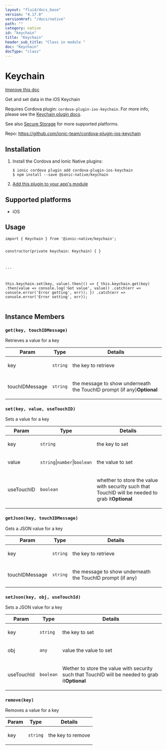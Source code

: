 ```yaml
---
layout: "fluid/docs_base"
version: "4.17.0"
versionHref: "/docs/native"
path: ""
category: native
id: "keychain"
title: "Keychain"
header_sub_title: "Class in module "
doc: "Keychain"
docType: "class"
---
```


<h1 class="api-title">Keychain</h1>

<a class="improve-v2-docs" href="http://github.com/ionic-team/ionic-native/edit/master/src/@ionic-native/plugins/keychain/index.ts#L1">
  Improve this doc
</a>







<p>Get and set data in the iOS Keychain</p>
<p>Requires Cordova plugin: <code>cordova-plugin-ios-keychain</code>. For more info, please see the <a href="https://github.com/ionic-team/cordova-plugin-ios-keychain">Keychain plugin docs</a>.</p>
<p>See also <a href="https://ionicframework.com/docs/native/secure-storage/">Secure Storage</a> for more supported platforms.</p>


<p>Repo:
  <a href="https://github.com/ionic-team/cordova-plugin-ios-keychain">
    https://github.com/ionic-team/cordova-plugin-ios-keychain
  </a>
</p>


<h2><a class="anchor" name="installation" href="#installation"></a>Installation</h2>
<ol class="installation">
  <li>Install the Cordova and Ionic Native plugins:<br>
    <pre><code class="nohighlight">$ ionic cordova plugin add cordova-plugin-ios-keychain
$ npm install --save @ionic-native/keychain
</code></pre>
  </li>
  <li><a href="https://ionicframework.com/docs/native/#Add_Plugins_to_Your_App_Module">Add this plugin to your app's module</a></li>
</ol>



<h2><a class="anchor" name="platforms" href="#platforms"></a>Supported platforms</h2>
<ul>
  <li>iOS</li>
</ul>






<h2><a class="anchor" name="usage" href="#usage"></a>Usage</h2>
<pre><code class="lang-typescript">import { Keychain } from &#39;@ionic-native/keychain&#39;;

constructor(private keychain: Keychain) { }

...

this.keychain.set(key, value).then(() =&gt; {
  this.keychain.get(key)
    .then(value =&gt; console.log(&#39;Got value&#39;, value))
    .catch(err =&gt; console.error(&#39;Error getting&#39;, err));
})
.catch(err =&gt; console.error(&#39;Error setting&#39;, err));
</code></pre>








<h2><a class="anchor" name="instance-members" href="#instance-members"></a>Instance Members</h2>
<h3><a class="anchor" name="get" href="#get"></a><code>get(key,&nbsp;touchIDMessage)</code></h3>




Retrieves a value for a key

<table class="table param-table" style="margin:0;">
  <thead>
  <tr>
    <th>Param</th>
    <th>Type</th>
    <th>Details</th>
  </tr>
  </thead>
  <tbody>
  <tr>
    <td>
      key</td>
    <td>
      <code>string</code>
    </td>
    <td>
      <p>the key to retrieve</p>
</td>
  </tr>
  
  <tr>
    <td>
      touchIDMessage</td>
    <td>
      <code>string</code>
    </td>
    <td>
      <p>the message to show underneath the TouchID prompt (if any)<strong class="tag">Optional</strong></p>
</td>
  </tr>
  </tbody>
</table>

<h3><a class="anchor" name="set" href="#set"></a><code>set(key,&nbsp;value,&nbsp;useTouchID)</code></h3>




Sets a value for a key

<table class="table param-table" style="margin:0;">
  <thead>
  <tr>
    <th>Param</th>
    <th>Type</th>
    <th>Details</th>
  </tr>
  </thead>
  <tbody>
  <tr>
    <td>
      key</td>
    <td>
      <code>string</code>
    </td>
    <td>
      <p>the key to set</p>
</td>
  </tr>
  
  <tr>
    <td>
      value</td>
    <td>
      <code>string</code>|<code>number</code>|<code>boolean</code>
    </td>
    <td>
      <p>the value to set</p>
</td>
  </tr>
  
  <tr>
    <td>
      useTouchID</td>
    <td>
      <code>boolean</code>
    </td>
    <td>
      <p>whether to store the value with security such that TouchID will be needed to grab it<strong class="tag">Optional</strong></p>
</td>
  </tr>
  </tbody>
</table>

<h3><a class="anchor" name="getJson" href="#getJson"></a><code>getJson(key,&nbsp;touchIDMessage)</code></h3>




Gets a JSON value for a key

<table class="table param-table" style="margin:0;">
  <thead>
  <tr>
    <th>Param</th>
    <th>Type</th>
    <th>Details</th>
  </tr>
  </thead>
  <tbody>
  <tr>
    <td>
      key</td>
    <td>
      <code>string</code>
    </td>
    <td>
      <p>the key to retrieve</p>
</td>
  </tr>
  
  <tr>
    <td>
      touchIDMessage</td>
    <td>
      <code>string</code>
    </td>
    <td>
      <p>the message to show underneath the TouchID prompt (if any)</p>
</td>
  </tr>
  </tbody>
</table>

<h3><a class="anchor" name="setJson" href="#setJson"></a><code>setJson(key,&nbsp;obj,&nbsp;useTouchId)</code></h3>




Sets a JSON value for a key

<table class="table param-table" style="margin:0;">
  <thead>
  <tr>
    <th>Param</th>
    <th>Type</th>
    <th>Details</th>
  </tr>
  </thead>
  <tbody>
  <tr>
    <td>
      key</td>
    <td>
      <code>string</code>
    </td>
    <td>
      <p>the key to set</p>
</td>
  </tr>
  
  <tr>
    <td>
      obj</td>
    <td>
      <code>any</code>
    </td>
    <td>
      <p>value the value to set</p>
</td>
  </tr>
  
  <tr>
    <td>
      useTouchId</td>
    <td>
      <code>boolean</code>
    </td>
    <td>
      <p>Wether to store the value with security such that TouchID will be needed to grab it<strong class="tag">Optional</strong></p>
</td>
  </tr>
  </tbody>
</table>

<h3><a class="anchor" name="remove" href="#remove"></a><code>remove(key)</code></h3>




Removes a value for a key

<table class="table param-table" style="margin:0;">
  <thead>
  <tr>
    <th>Param</th>
    <th>Type</th>
    <th>Details</th>
  </tr>
  </thead>
  <tbody>
  <tr>
    <td>
      key</td>
    <td>
      <code>string</code>
    </td>
    <td>
      <p>the key to remove</p>
</td>
  </tr>
  </tbody>
</table>







